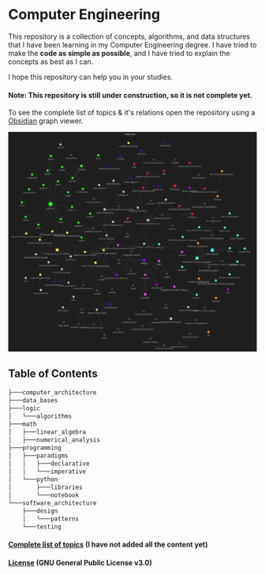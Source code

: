 # Computer Engineering

This repository is a collection of concepts, algorithms, and data structures that I have been learning in my Computer Engineering degree.
I have tried to make the **code as simple as possible**, and I have tried to explain the concepts as best as I can.

I hope this repository can help you in your studies.

#### Note: This repository is still under construction, so it is not complete yet.
To see the complete list of topics & it's relations open the repository using a [Obsidian](https://obsidian.md/) graph viewer.

![graph_view](resources/img/graph_view.png)

## Table of Contents
```
├───computer_architecture
├───data_bases
├───logic
│   └───algorithms
├───math
│   ├───linear_algebra
│   ├───numerical_analysis
├───programming
│   ├───paradigms
│   │   ├───declarative
│   │   └───imperative
│   └───python
│       ├───libraries
│       └───notebook
└───software_architecture
    ├───design
    │   └───patterns
    └───testing
```

#### [Complete list of topics](/resources/to_do.md) (I have not added all the content yet)

#### [License](LICENSE.md) (GNU General Public License v3.0)

